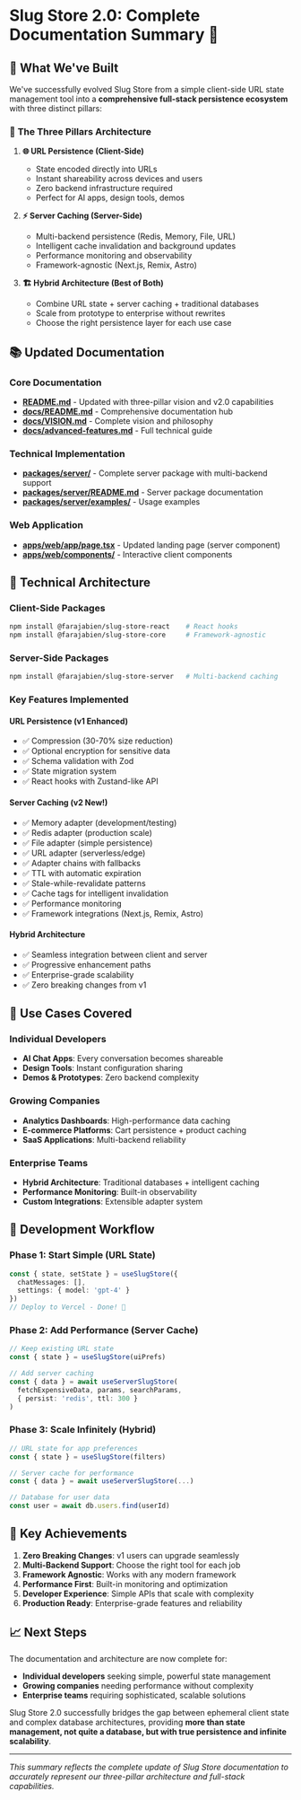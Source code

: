 # Slug Store 2.0: Complete Documentation Summary 🚀

## 🎯 **What We've Built**

We've successfully evolved Slug Store from a simple client-side URL state management tool into a **comprehensive full-stack persistence ecosystem** with three distinct pillars:

### 🌟 **The Three Pillars Architecture**

1. **🌐 URL Persistence (Client-Side)**
   - State encoded directly into URLs
   - Instant shareability across devices and users
   - Zero backend infrastructure required
   - Perfect for AI apps, design tools, demos

2. **⚡ Server Caching (Server-Side)**
   - Multi-backend persistence (Redis, Memory, File, URL)
   - Intelligent cache invalidation and background updates
   - Performance monitoring and observability
   - Framework-agnostic (Next.js, Remix, Astro)

3. **🏗️ Hybrid Architecture (Best of Both)**
   - Combine URL state + server caching + traditional databases
   - Scale from prototype to enterprise without rewrites
   - Choose the right persistence layer for each use case

## 📚 **Updated Documentation**

### Core Documentation
- **[README.md](../README.md)** - Updated with three-pillar vision and v2.0 capabilities
- **[docs/README.md](./README.md)** - Comprehensive documentation hub
- **[docs/VISION.md](./VISION.md)** - Complete vision and philosophy
- **[docs/advanced-features.md](./advanced-features.md)** - Full technical guide

### Technical Implementation
- **[packages/server/](../packages/server/)** - Complete server package with multi-backend support
- **[packages/server/README.md](../packages/server/README.md)** - Server package documentation
- **[packages/server/examples/](../packages/server/examples/)** - Usage examples

### Web Application
- **[apps/web/app/page.tsx](../apps/web/app/page.tsx)** - Updated landing page (server component)
- **[apps/web/components/](../apps/web/components/)** - Interactive client components

## 🔧 **Technical Architecture**

### Client-Side Packages
```bash
npm install @farajabien/slug-store-react    # React hooks
npm install @farajabien/slug-store-core     # Framework-agnostic
```

### Server-Side Packages
```bash
npm install @farajabien/slug-store-server   # Multi-backend caching
```

### Key Features Implemented

#### URL Persistence (v1 Enhanced)
- ✅ Compression (30-70% size reduction)
- ✅ Optional encryption for sensitive data
- ✅ Schema validation with Zod
- ✅ State migration system
- ✅ React hooks with Zustand-like API

#### Server Caching (v2 New!)
- ✅ Memory adapter (development/testing)
- ✅ Redis adapter (production scale)
- ✅ File adapter (simple persistence)
- ✅ URL adapter (serverless/edge)
- ✅ Adapter chains with fallbacks
- ✅ TTL with automatic expiration
- ✅ Stale-while-revalidate patterns
- ✅ Cache tags for intelligent invalidation
- ✅ Performance monitoring
- ✅ Framework integrations (Next.js, Remix, Astro)

#### Hybrid Architecture
- ✅ Seamless integration between client and server
- ✅ Progressive enhancement paths
- ✅ Enterprise-grade scalability
- ✅ Zero breaking changes from v1

## 🎯 **Use Cases Covered**

### Individual Developers
- **AI Chat Apps**: Every conversation becomes shareable
- **Design Tools**: Instant configuration sharing
- **Demos & Prototypes**: Zero backend complexity

### Growing Companies
- **Analytics Dashboards**: High-performance data caching
- **E-commerce Platforms**: Cart persistence + product caching
- **SaaS Applications**: Multi-backend reliability

### Enterprise Teams
- **Hybrid Architecture**: Traditional databases + intelligent caching
- **Performance Monitoring**: Built-in observability
- **Custom Integrations**: Extensible adapter system

## 🚀 **Development Workflow**

### Phase 1: Start Simple (URL State)
```typescript
const { state, setState } = useSlugStore({
  chatMessages: [],
  settings: { model: 'gpt-4' }
})
// Deploy to Vercel - Done! 🚀
```

### Phase 2: Add Performance (Server Cache)
```typescript
// Keep existing URL state
const { state } = useSlugStore(uiPrefs)

// Add server caching
const { data } = await useServerSlugStore(
  fetchExpensiveData, params, searchParams,
  { persist: 'redis', ttl: 300 }
)
```

### Phase 3: Scale Infinitely (Hybrid)
```typescript
// URL state for app preferences
const { state } = useSlugStore(filters)

// Server cache for performance  
const { data } = await useServerSlugStore(...)

// Database for user data
const user = await db.users.find(userId)
```

## 🎉 **Key Achievements**

1. **Zero Breaking Changes**: v1 users can upgrade seamlessly
2. **Multi-Backend Support**: Choose the right tool for each job
3. **Framework Agnostic**: Works with any modern framework
4. **Performance First**: Built-in monitoring and optimization
5. **Developer Experience**: Simple APIs that scale with complexity
6. **Production Ready**: Enterprise-grade features and reliability

## 📈 **Next Steps**

The documentation and architecture are now complete for:
- **Individual developers** seeking simple, powerful state management
- **Growing companies** needing performance without complexity
- **Enterprise teams** requiring sophisticated, scalable solutions

Slug Store 2.0 successfully bridges the gap between ephemeral client state and complex database architectures, providing **more than state management, not quite a database, but with true persistence and infinite scalability**.

---

*This summary reflects the complete update of Slug Store documentation to accurately represent our three-pillar architecture and full-stack capabilities.* 
